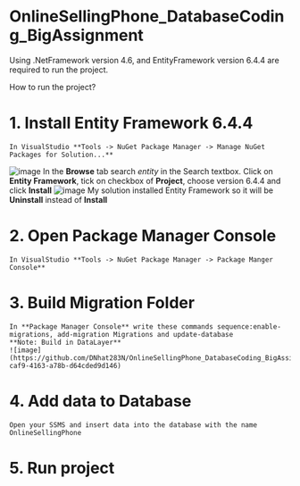 # OnlineSellingPhone_DatabaseCoding_BigAssignment
Using .NetFramework version 4.6, and EntityFramework version 6.4.4 are required to run the project.

How to run the project?
# **1. Install Entity Framework 6.4.4**
```
In VisualStudio **Tools -> NuGet Package Manager -> Manage NuGet Packages for Solution...**
```
![image](https://github.com/DNhat283N/OnlineSellingPhone_DatabaseCoding_BigAssignment/assets/112379980/7cffb516-d988-4e4b-a078-ec8dc94b447d)
In the **Browse** tab search _entity_ in the Search textbox.
Click on **Entity Framework**, tick on checkbox of **Project**, choose version 6.4.4 and click **Install** 
![image](https://github.com/DNhat283N/OnlineSellingPhone_DatabaseCoding_BigAssignment/assets/112379980/c3041886-0b55-433c-ac72-d986888fa006)
My solution installed Entity Framework so it will be **Uninstall** instead of **Install**  
# **2. Open Package Manager Console**
    In VisualStudio **Tools -> NuGet Package Manager -> Package Manger Console**   
# **3. Build Migration Folder**
    In **Package Manager Console** write these commands sequence:enable-migrations, add-migration Migrations and update-database
    **Note: Build in DataLayer**
    ![image](https://github.com/DNhat283N/OnlineSellingPhone_DatabaseCoding_BigAssignment/assets/112379980/53bef44a-caf9-4163-a78b-d64cded9d146)
# **4. Add data to Database**
    Open your SSMS and insert data into the database with the name OnlineSellingPhone    
# **5. Run project**
